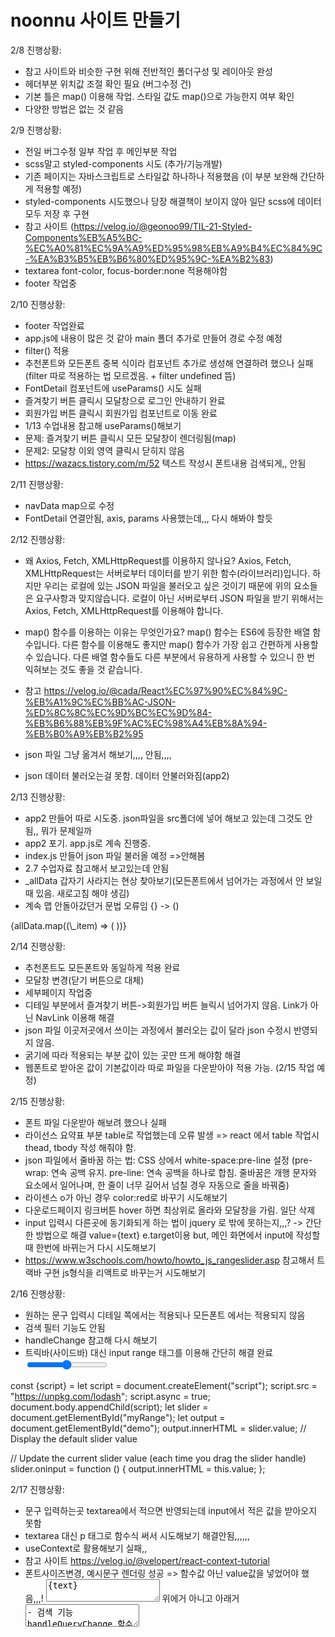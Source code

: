 # noonnu 사이트 만들기

2/8 진행상황:

- 참고 사이트와 비슷한 구현 위해 전반적인 폴더구성 및 레이아웃 완성
- 헤더부분 위치값 조절 확인 필요 (버그수정 건)
- 기본 틀은 map() 이용해 작업. 스타일 값도 map()으로 가능한지 여부 확인
- 다양한 방법은 없는 것 같음

2/9 진행상황:

- 전일 버그수정 일부 작업 후 메인부분 작업
- scss말고 styled-components 시도 (추가/기능개발)
- 기존 페이지는 자바스크립트로 스타일값 하나하나 적용했음 (이 부분 보완해 간단하게 적용할 예정)
- styled-components 시도했으나 당장 해결책이 보이지 않아 일단 scss에 데이터 모두 저장 후 구현
- 참고 사이트 (https://velog.io/@geonoo99/TIL-21-Styled-Components%EB%A5%BC-%EC%A0%81%EC%9A%A9%ED%95%98%EB%A9%B4%EC%84%9C-%EA%B3%B5%EB%B6%80%ED%95%9C-%EA%B2%83)
- textarea font-color, focus-border:none 적용해야함
- footer 작업중

2/10 진행상황:

- footer 작업완료
- app.js에 내용이 많은 것 같아 main 폴더 추가로 만들어 경로 수정 예정
- filter() 적용
- 추천폰트와 모든폰트 중복 식이라 컴포넌트 추가로 생성해 연결하려 했으나 실패 (filter 따로 적용하는 법 모르겠음. + filter undefined 뜸)
- FontDetail 컴포넌트에 useParams() 시도 실패
- 즐겨찾기 버튼 클릭시 모달창으로 로그인 안내하기 완료
- 회원가입 버튼 클릭시 회원가입 컴포넌트로 이동 완료
- 1/13 수업내용 참고해 useParams()해보기
- 문제: 즐겨찾기 버튼 클릭시 모든 모달창이 렌더링됨(map)
- 문제2: 모달창 이외 영역 클릭시 닫히지 않음
- https://wazacs.tistory.com/m/52 텍스트 작성시 폰트내용 검색되게,, 안됨

2/11 진행상황:

- navData map으로 수정
- FontDetail 연결안됨, axis, params 사용했는데,,, 다시 해봐야 할듯

2/12 진행상황:

- 왜 Axios, Fetch, XMLHttpRequest를 이용하지 않나요?
  Axios, Fetch, XMLHttpRequest는 서버로부터 데이터를 받기 위한 함수(라이브러리)입니다. 하지만 우리는 로컬에 있는 JSON 파일을 불러오고 싶은 것이기 때문에 위의 요소들은 요구사항과 맞지않습니다. 로컬이 아닌 서버로부터 JSON 파일을 받기 위해서는 Axios, Fetch, XMLHttpRequest를 이용해야 합니다.

- map() 함수를 이용하는 이유는 무엇인가요?
  map() 함수는 ES6에 등장한 배열 함수입니다. 다른 함수를 이용해도 좋지만 map() 함수가 가장 쉽고 간편하게 사용할 수 있습니다. 다른 배열 함수들도 다른 부분에서 유용하게 사용할 수 있으니 한 번 익혀보는 것도 좋을 것 같습니다.

- 참고 https://velog.io/@cada/React%EC%97%90%EC%84%9C-%EB%A1%9C%EC%BB%AC-JSON-%ED%8C%8C%EC%9D%BC%EC%9D%84-%EB%B6%88%EB%9F%AC%EC%98%A4%EB%8A%94-%EB%B0%A9%EB%B2%95

- json 파일 그냥 옮겨서 해보기,,,, 안됨,,,,
- json 데이터 불러오는걸 못함. 데이터 안불러와짐(app2)

2/13 진행상황:

- app2 만들어 따로 시도중. json파일을 src폴더에 넣어 해보고 있는데 그것도 안됨,, 뭐가 문제일까
- app2 포기. app.js로 계속 진행중.
- index.js 만들어 json 파일 불러올 예정 =>안해봄
- 2.7 수업자료 참고해서 보고있는데 안됨
- \_allData 갑자기 사라지는 현상 찾아보기(모든폰트에서 넘어가는 과정에서 안 보일때 있음. 새로고침 해야 생김)
- 계속 맵 안돌아갔던거 문법 오류임 {} -> ()
<div>
  {allData.map((\_item) => (
  <FontDetailPreView key={_item.id} item={_item} />
  ))}
    </div>

2/14 진행상황:

- 추천폰트도 모든폰트와 동일하게 적용 완료
- 모달창 변경(닫기 버튼으로 대체)
- 세부페이지 작업중
- 디테일 부분에서 즐겨찾기 버튼->회원가입 버튼 늘릭시 넘어가지 않음.
  Link가 아닌 NavLink 이용해 해결
- json 파일 이곳저곳에서 쓰이는 과정에서 불러오는 값이 달라 json 수정시 반영되지 않음.
- 굵기에 따라 적용되는 부분 값이 있는 곳만 뜨게 해야함 해결
- 웹폰트로 받아온 값이 기본값이라 따로 파일을 다운받아야 적용 가능. (2/15 작업 예정)

2/15 진행상황:

- 폰트 파일 다운받아 해보려 했으나 실패
- 라이선스 요약표 부분 table로 작업했는데 오류 발생 => react 에서 table 작업시 thead, tbody 작성 해줘야 함.
- json 파일에서 줄바꿈 하는 법: CSS 상에서 white-space:pre-line 설정
  (pre-wrap: 연속 공백 유지.
  pre-line: 연속 공백을 하나로 합침. 줄바꿈은 개행 문자와
  요소에서 일어나며, 한 줄이 너무 길어서 넘칠 경우 자동으로 줄을 바꿔줌)
- 라이센스 o가 아닌 경우 color:red로 바꾸기 시도해보기
- 다운로드페이지 링크버튼 hover 하면 최상위로 올라와 모달창을 가림. 일단 삭제
- input 입력시 다른곳에 동기화되게 하는 법이 jquery 로 밖에 못하는지,,,? -> 간단한 방법으로 해결 value={text} e.target이용
  but, 메인 화면에서 input에 작성할때 한번에 바뀌는거 다시 시도해보기
- https://www.w3schools.com/howto/howto_js_rangeslider.asp 참고해서 트랙바 구현 js형식을 리액트로 바꾸는거 시도해보기

2/16 진행상황:

- 원하는 문구 입력시 디테일 쪽에서는 적용되나 모든폰트 에서는 적용되지 않음
- 검색 필터 기능도 안됨
- handleChange 참고해 다시 해보기
- 트릭바(사이드바) 대신 input range 태그를 이용해 간단히 해결 완료
  <input
    onChange={onChange2}
    type="range"
    min="8"
    max="80"
    value={inputs}
    className="slider"
                    />
  <!-- 복잡한 태그 -->

const {script} =
let script = document.createElement("script");
script.src = "https://unpkg.com/lodash";
script.async = true;
document.body.appendChild(script);
let slider = document.getElementById("myRange");
let output = document.getElementById("demo");
output.innerHTML = slider.value; // Display the default slider value

// Update the current slider value (each time you drag the slider handle)
slider.oninput = function () {
output.innerHTML = this.value;
};

2/17 진행상황:

- 문구 입력하는곳 textarea에서 적으면 반영되는데 input에서 적은 값을 받아오지 못함
- textarea 대신 p 태그로 함수식 써서 시도해보기 해결안됨,,,,,,
- useContext로 활용해보기 실패,,
- 참고 사이트 https://velog.io/@velopert/react-context-tutorial
- 폰트사이즈변경, 예시문구 렌더링 성공 => 함수값 아닌 value값을 넣었어야 했음,,,!
  <textarea
  style={{ fontFamily: ` ${item.fontFamily}`, fontSize: "30px" }}
  placeholder={`${item.des}`}
  onChange={onChange} >
  {text}
  </textarea>
  위에거 아니고 아래거
  <textarea
  style={{
             fontFamily: `${item.fontFamily}`,
             fontSize: `${txtFontSize}px`,
           }}
  placeholder={`${item.des}`}
  value={txtValue}
  />
  - 검색 기능 handleQueryChange 함수 이용해 구현 (nav에 있는 검색 기능은 다시 시도 해봐야 함)

### 해야할 것

- 폰트 제목 클릭 시 해당 컴포넌트로 이동시키기 (0)
- FontDetail 컴포넌트에 useParams() 시도 (x) useRef로 대체
- 이벤트클릭 된 아이들 영역 밖 클릭시 닫히도록(e.target 사용해야 하는 것 같음,,,!! useRef나) (x) 닫기 버튼 추가로 대체
- input에 검색시 해당 내용의 폰트 검색되게 (o)
- 폰트사이즈 변경되는것 (o)
- https://www.w3schools.com/howto/howto_js_rangeslider.asp 참고해서 트랙바 구현 (o) input으로 해결
- 디스커버리 시도해보기
- 셀렉트 기능 시도해보기
